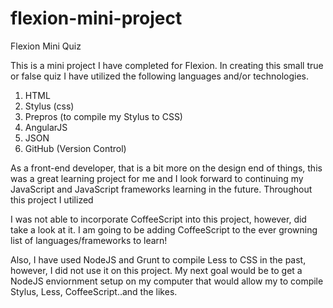 # flexion-mini-project
Flexion Mini Quiz

This is a mini project I have completed for Flexion. In creating this small true or false quiz I have utilized the following languages 
and/or technologies.

1. HTML
2. Stylus (css)
3. Prepros (to compile my Stylus to CSS)
4. AngularJS
5. JSON
6. GitHub (Version Control)

As a front-end developer, that is a bit more on the design end of things, this was a great learning project for me and I look forward to
continuing my JavaScript and JavaScript frameworks learning in the future. Throughout this project I utilized 

I was not able to incorporate CoffeeScript into this project, however, did take a look at it. I am going to be adding CoffeeScript to the 
ever growning list of languages/frameworks to learn!

Also, I have used NodeJS and Grunt to compile Less to CSS in the past, however, I did not use it on this project. My next goal would be to
get a NodeJS enviornment setup on my computer that would allow my to compile Stylus, Less, CoffeeScript..and the likes.

